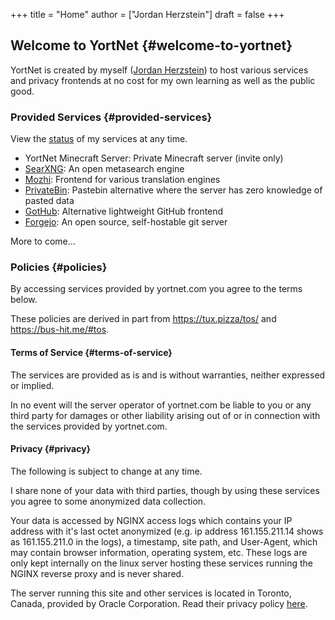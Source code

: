 +++
title = "Home"
author = ["Jordan Herzstein"]
draft = false
+++

## Welcome to YortNet {#welcome-to-yortnet}

YortNet is created by myself ([Jordan Herzstein](https://jordanherzstein.com)) to host various services and privacy frontends at no cost for my own learning as well as the public good.


### Provided Services {#provided-services}

View the [status](https://status.yortnet.com) of my services at any time.

-   YortNet Minecraft Server: Private Minecraft server (invite only)
-   [SearXNG](https://searx.yortnet.com): An open metasearch engine
-   [Mozhi](https://mozhi.yortnet.com): Frontend for various translation engines
-   [PrivateBin](https://bin.yortnet.com): Pastebin alternative where the server has zero knowledge of pasted data
-   [GotHub](https://gothub.yortnet.com): Alternative lightweight GitHub frontend
-   [Forgejo](https://git.yortnet.com): An open source, self-hostable git server

More to come...


### Policies {#policies}

By accessing services provided by yortnet.com you agree to the terms below.

These policies are derived in part from <https://tux.pizza/tos/> and <https://bus-hit.me/#tos>.


#### Terms of Service {#terms-of-service}

The services are provided as is and is without warranties, neither expressed or implied.

In no event will the server operator of yortnet.com be liable to you or any third party for damages or other liability arising out of or in connection with the services provided by yortnet.com.


#### Privacy {#privacy}

The following is subject to change at any time.

I share none of your data with third parties, though by using these services you agree to some anonymized data collection.

Your data is accessed by NGINX access logs which contains your IP address with it's last octet anonymized (e.g. ip address 161.155.211.14 shows as 161.155.211.0 in the logs), a timestamp, site path, and User-Agent, which may contain browser information, operating system, etc. These logs are only kept internally on the linux server hosting these services running the NGINX reverse proxy and is never shared.

The server running this site and other services is located in Toronto, Canada, provided by Oracle Corporation. Read their privacy policy [here](https://www.oracle.com/legal/privacy/services-privacy-policy.html).
